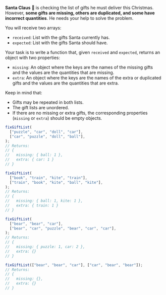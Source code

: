 **Santa Claus** 🎅 is checking the list of gifts he must deliver this Christmas. However, **some gifts are missing, others are duplicated, and some have incorrect quantities**. He needs your help to solve the problem.

You will receive two arrays:

- `received`: List with the gifts Santa currently has.
- `expected`: List with the gifts Santa should have.

Your task is to write a function that, given `received` and `expected`, returns an object with two properties:

- `missing`: An object where the keys are the names of the missing gifts and the values are the quantities that are missing.
- `extra`: An object where the keys are the names of the extra or duplicated gifts and the values are the quantities that are extra.

Keep in mind that:

- Gifts may be repeated in both lists.
- The gift lists are unordered.
- If there are no missing or extra gifts, the corresponding properties (`missing` or `extra`) should be empty objects.

```js
fixGiftList(
  ["puzzle", "car", "doll", "car"],
  ["car", "puzzle", "doll", "ball"],
);
// Returns:
// {
//   missing: { ball: 1 },
//   extra: { car: 1 }
// }

fixGiftList(
  ["book", "train", "kite", "train"],
  ["train", "book", "kite", "ball", "kite"],
);
// Returns:
// {
//   missing: { ball: 1, kite: 1 },
//   extra: { train: 1 }
// }

fixGiftList(
  ["bear", "bear", "car"],
  ["bear", "car", "puzzle", "bear", "car", "car"],
);
// Returns:
// {
//   missing: { puzzle: 1, car: 2 },
//   extra: {}
// }

fixGiftList(["bear", "bear", "car"], ["car", "bear", "bear"]);
// Returns:
// {
//   missing: {},
//   extra: {}
// }
```
